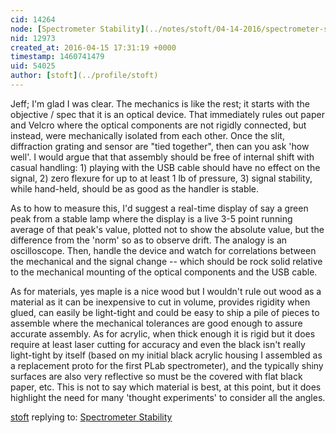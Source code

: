 ```yaml
---
cid: 14264
node: [Spectrometer Stability](../notes/stoft/04-14-2016/spectrometer-stability)
nid: 12973
created_at: 2016-04-15 17:31:19 +0000
timestamp: 1460741479
uid: 54025
author: [stoft](../profile/stoft)
---
```


Jeff; I'm glad I was clear. The mechanics is like the rest; it starts with the objective / spec that it is an optical device. That immediately rules out paper and Velcro where the optical components are not rigidly connected, but instead, were mechanically isolated from each other. Once the slit, diffraction grating and sensor are "tied together", then can you ask 'how well'. I would argue that that assembly should be free of internal shift with casual handling: 1) playing with the USB cable should have no effect on the signal, 2) zero flexure for up to at least 1 lb of pressure, 3) signal stability, while hand-held, should be as good as the handler is stable.

As to how to measure this, I'd suggest a real-time display of say a green peak from a stable lamp where the display is a live 3-5 point running average of that peak's value, plotted not to show the absolute value, but the difference from the 'norm' so as to observe drift. The analogy is an oscilloscope. Then, handle the device and watch for correlations between the mechanical and the signal change -- which should be rock solid relative to the mechanical mounting of the optical components and the USB cable.

As for materials, yes maple is a nice wood but I wouldn't rule out wood as a material as it can be inexpensive to cut in volume,  provides rigidity when glued, can easily be light-tight and could be easy to ship a pile of pieces to assemble where the mechanical tolerances are good enough to assure accurate assembly. As for acrylic, when thick enough it is rigid but it does require at least laser cutting for accuracy and even the black isn't really light-tight by itself (based on my initial black acrylic housing I assembled as a replacement proto for the first PLab spectrometer), and the typically shiny surfaces are also very reflective so must be the covered with flat black paper, etc.  This is not to say which material is best, at this point, but it does highlight the need for many 'thought experiments' to consider all the angles.


[stoft](../profile/stoft) replying to: [Spectrometer Stability](../notes/stoft/04-14-2016/spectrometer-stability)

